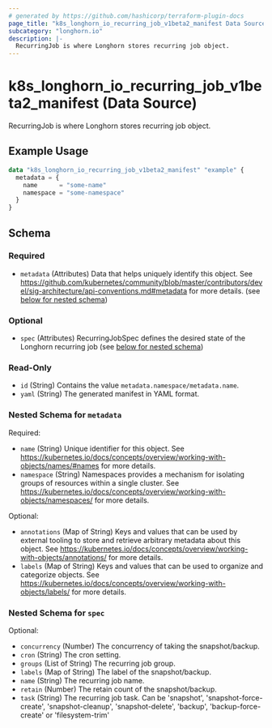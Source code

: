 ```yaml
---
# generated by https://github.com/hashicorp/terraform-plugin-docs
page_title: "k8s_longhorn_io_recurring_job_v1beta2_manifest Data Source - terraform-provider-k8s"
subcategory: "longhorn.io"
description: |-
  RecurringJob is where Longhorn stores recurring job object.
---
```


# k8s_longhorn_io_recurring_job_v1beta2_manifest (Data Source)

RecurringJob is where Longhorn stores recurring job object.

## Example Usage

```terraform
data "k8s_longhorn_io_recurring_job_v1beta2_manifest" "example" {
  metadata = {
    name      = "some-name"
    namespace = "some-namespace"
  }
}
```

<!-- schema generated by tfplugindocs -->
## Schema

### Required

- `metadata` (Attributes) Data that helps uniquely identify this object. See https://github.com/kubernetes/community/blob/master/contributors/devel/sig-architecture/api-conventions.md#metadata for more details. (see [below for nested schema](#nestedatt--metadata))

### Optional

- `spec` (Attributes) RecurringJobSpec defines the desired state of the Longhorn recurring job (see [below for nested schema](#nestedatt--spec))

### Read-Only

- `id` (String) Contains the value `metadata.namespace/metadata.name`.
- `yaml` (String) The generated manifest in YAML format.

<a id="nestedatt--metadata"></a>
### Nested Schema for `metadata`

Required:

- `name` (String) Unique identifier for this object. See https://kubernetes.io/docs/concepts/overview/working-with-objects/names/#names for more details.
- `namespace` (String) Namespaces provides a mechanism for isolating groups of resources within a single cluster. See https://kubernetes.io/docs/concepts/overview/working-with-objects/namespaces/ for more details.

Optional:

- `annotations` (Map of String) Keys and values that can be used by external tooling to store and retrieve arbitrary metadata about this object. See https://kubernetes.io/docs/concepts/overview/working-with-objects/annotations/ for more details.
- `labels` (Map of String) Keys and values that can be used to organize and categorize objects. See https://kubernetes.io/docs/concepts/overview/working-with-objects/labels/ for more details.


<a id="nestedatt--spec"></a>
### Nested Schema for `spec`

Optional:

- `concurrency` (Number) The concurrency of taking the snapshot/backup.
- `cron` (String) The cron setting.
- `groups` (List of String) The recurring job group.
- `labels` (Map of String) The label of the snapshot/backup.
- `name` (String) The recurring job name.
- `retain` (Number) The retain count of the snapshot/backup.
- `task` (String) The recurring job task. Can be 'snapshot', 'snapshot-force-create', 'snapshot-cleanup', 'snapshot-delete', 'backup', 'backup-force-create' or 'filesystem-trim'
